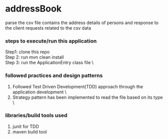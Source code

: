 # addressBook
parse the csv file contains the address details of persons and response to the client requests related to the csv data
### steps to execute/run this application
Step1: clone this repo \
Step 2: run mvn clean install \
Step 3: run the ApplicationEntry class file \

### followed practices and design patterns
1) Followed Test Driven Development(TDD) approach through the application development \
2) Strategy pattern has been implemented to read the file based on its type \


### libraries/build tools used
1) junit for TDD 
2) maven build tool


